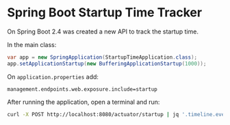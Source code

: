 # Spring Boot Startup Time Tracker

On Spring Boot 2.4 was created a new API to track the startup time.

In the main class:

```java
var app = new SpringApplication(StartupTimeApplication.class);
app.setApplicationStartup(new BufferingApplicationStartup(1000));
```

On `application.properties` add:

```
management.endpoints.web.exposure.include=startup
```

After running the application, open a terminal and run:

```sh
curl -X POST http://localhost:8080/actuator/startup | jq '.timeline.events | sort_by(.duration)'
```
